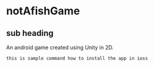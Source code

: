 # notAfishGame

## sub heading 

An android game created using Unity in 2D.


```
this is sample command how to install the app in ioss
```
